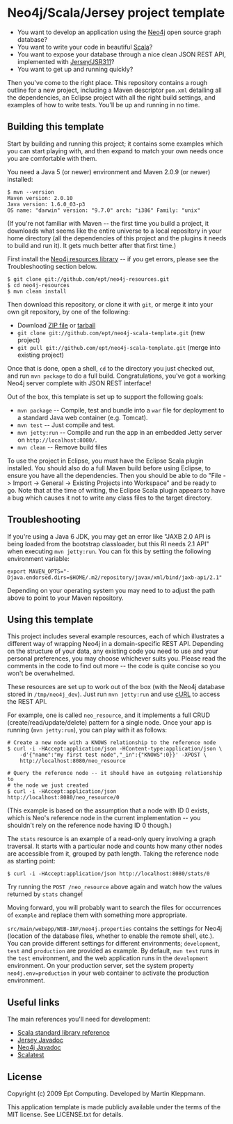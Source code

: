 Neo4j/Scala/Jersey project template
===================================

* You want to develop an application using the [Neo4j](http://neo4j.org)
  open source graph database?
* You want to write your code in beautiful [Scala](http://www.scala-lang.org)?
* You want to expose your database through a nice clean JSON REST API,
  implemented with [Jersey/JSR311]()?
* You want to get up and running quickly?

Then you've come to the right place. This repository contains a rough outline
for a new project, including a Maven descriptor `pom.xml` detailing all the
dependencies, an Eclipse project with all the right build settings, and
examples of how to write tests. You'll be up and running in no time.


Building this template
----------------------

Start by building and running this project; it contains some examples which
you can start playing with, and then expand to match your own needs once you
are comfortable with them.

You need a Java 5 (or newer) environment and Maven 2.0.9 (or newer) installed:

    $ mvn --version
    Maven version: 2.0.10
    Java version: 1.6.0_03-p3
    OS name: "darwin" version: "9.7.0" arch: "i386" Family: "unix"

(If you're not familiar with Maven -- the first time you
build a project, it downloads what seems like the entire universe to a local repository
in your home directory (all the dependencies of this project and the plugins it needs
to build and run it). It gets much better after that first time.)

First install the [Neo4j resources library](http://github.com/ept/neo4j-resources) --
if you get errors, please see the Troubleshooting section below.

    $ git clone git://github.com/ept/neo4j-resources.git
    $ cd neo4j-resources
    $ mvn clean install

Then download this repository, or clone it with `git`, or merge it into your own
git repository, by one of the following:

* Download [ZIP file](http://github.com/ept/neo4j-scala-template/zipball/master) or
  [tarball](http://github.com/ept/neo4j-scala-template/tarball/master)
* `git clone git://github.com/ept/neo4j-scala-template.git` (new project)
* `git pull git://github.com/ept/neo4j-scala-template.git` (merge into existing project)

Once that is done, open a shell, `cd` to the directory you just checked out, and run
`mvn package` to do a full build. Congratulations, you've got a working Neo4j server
complete with JSON REST interface!

Out of the box, this template is set up to support the following goals:

* `mvn package` -- Compile, test and bundle into a `war` file for deployment to
  a standard Java web container (e.g. Tomcat).
* `mvn test` -- Just compile and test.
* `mvn jetty:run` -- Compile and run the app in an embedded Jetty server
  on `http://localhost:8080/`.
* `mvn clean` -- Remove build files

To use the project in Eclipse, you must have the Eclipse Scala plugin installed.
You should also do a full Maven build before using Eclipse, to ensure you have
all the dependencies.
Then you should be able to do "File -> Import -> General -> Existing Projects into
Workspace" and be ready to go. Note that at the time of writing, the Eclipse Scala
plugin appears to have a bug which causes it not to write any class files to the
target directory.


Troubleshooting
---------------

If you're using a Java 6 JDK, you may get an error like "JAXB 2.0 API is being
loaded from the bootstrap classloader, but this RI needs 2.1 API" when executing
`mvn jetty:run`. You can fix this by setting the following environment variable:

    export MAVEN_OPTS="-Djava.endorsed.dirs=$HOME/.m2/repository/javax/xml/bind/jaxb-api/2.1"

Depending on your operating system you may need to to adjust the path above to point
to your Maven repository.


Using this template
-------------------

This project includes several example resources, each of which illustrates a different
way of wrapping Neo4j in a domain-specific REST API. Depending on the structure of your
data, any existing code you need to use and your personal preferences, you may choose
whichever suits you. Please read the comments in the code to find out more -- the code
is quite concise so you won't be overwhelmed.

These resources are set up to work out of the box (with the Neo4j database stored in
`/tmp/neo4j_dev`). Just run `mvn jetty:run` and use [cURL](http://curl.haxx.se/)
to access the REST API.

For example, one is called `neo_resource`, and it implements a full CRUD
(create/read/update/delete) pattern for a single node. Once your app is running
(`mvn jetty:run`), you can play with it as follows:

    # Create a new node with a KNOWS relationship to the reference node
    $ curl -i -HAccept:application/json -HContent-type:application/json \
        -d'{"name":"my first test node","_in":{"KNOWS":0}}' -XPOST \
        http://localhost:8080/neo_resource

    # Query the reference node -- it should have an outgoing relationship to
    # the node we just created
    $ curl -i -HAccept:application/json http://localhost:8080/neo_resource/0

(This example is based on the assumption that a node with ID 0 exists, which is Neo's
reference node in the current implementation -- you shouldn't rely on the
reference node having ID 0 though.)

The `stats` resource is an example of a read-only query involving a graph traversal.
It starts with a particular node and counts how many other nodes are accessible from
it, grouped by path length. Taking the reference node as starting point:

    $ curl -i -HAccept:application/json http://localhost:8080/stats/0

Try running the `POST /neo_resource` above again and watch how the values returned by
`stats` change!

Moving forward, you will probably want to search the files for occurrences of
`example` and replace them with something more appropriate.

`src/main/webapp/WEB-INF/neo4j.properties` contains the settings for Neo4j (location of
the database files, whether to enable the remote shell, etc.). You can provide different
settings for different environments; `development`, `test` and `production` are provided
as example. By default, `mvn test` runs in the `test` environment, and the web application
runs in the `development` environment. On your production server, set the system property
`neo4j.env=production` in your web container to activate the production environment.


Useful links
------------

The main references you'll need for development:

* [Scala standard library reference](http://www.scala-lang.org/docu/files/api/index.html)
* [Jersey Javadoc](https://jsr311.dev.java.net/nonav/releases/1.0/index.html)
* [Neo4j Javadoc](http://api.neo4j.org/current/)
* [Scalatest](http://www.artima.com/scalatest/doc-0.9.5/index.html)


License
-------

Copyright (c) 2009 Ept Computing. Developed by Martin Kleppmann.

This application template is made publicly available under the terms of the MIT license.
See LICENSE.txt for details.
